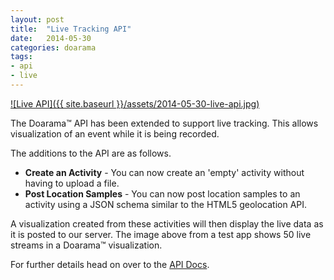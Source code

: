 ```yaml
---
layout: post
title:  "Live Tracking API"
date:   2014-05-30
categories: doarama
tags:
- api
- live
---
```


[![Live API]({{ site.baseurl }}/assets/2014-05-30-live-api.jpg)](http://www.doarama.com/api/0.2/docs)

The Doarama&trade; API has been extended to support live tracking.  This allows visualization of an event while it is being recorded.

The additions to the API are as follows.

* **Create an Activity** - You can now create an 'empty' activity without having to upload a file.
* **Post Location Samples** - You can now post location samples to an activity using a JSON schema similar to the HTML5 geolocation API.

A visualization created from these activities will then display the live data as it is posted to our server.
The image above from a test app shows 50 live streams in a Doarama&trade; visualization.

For further details head on over to the [API Docs](http://www.doarama.com/api/0.2/docs).
